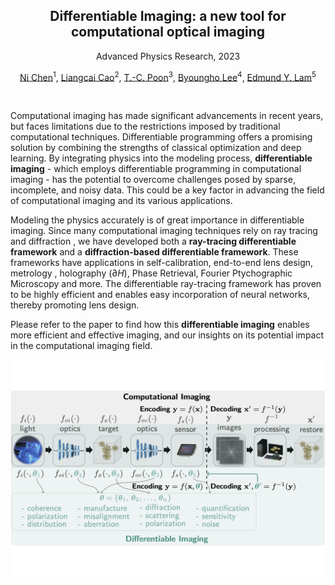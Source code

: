 <center>

## Differentiable Imaging: a new tool for computational optical imaging

Advanced Physics Research, 2023

<a href="https://ni-chen.github.io/" class="author">Ni Chen</a><sup>1</sup>, <a href="http://www.holoddd.com/" class="author">Liangcai Cao</a><sup>2</sup>, <a href="https://sites.google.com/vt.edu/oshandholographiclab/" class="author">T.-C. Poon</a><sup>3</sup>, <a href="http://oeqelab.snu.ac.kr/PROF" class="author">Byoungho Lee</a><sup>4</sup>, <a href="https://www.eee.hku.hk/~elam/" class="author">Edmund Y. Lam</a><sup>5</sup>

</center>

</br>

Computational imaging has made significant advancements in recent years, but faces limitations due to the restrictions imposed by traditional computational techniques. Differentiable programming offers a promising solution by combining the strengths of classical optimization and deep learning. By integrating physics into the modeling process, **differentiable imaging** - which employs differentiable programming in computational imaging - has the potential to overcome challenges posed by sparse, incomplete, and noisy data. This could be a key factor in advancing the field of computational imaging and its various applications.

Modeling the physics accurately is of great importance in differentiable imaging. Since many computational imaging techniques rely on ray tracing and diffraction , we have developed both a **ray-tracing differentiable framework** and a **diffraction-based differentiable framework**. These frameworks have applications in self-calibration, end-to-end lens design, metrology , holography (∂*H*), Phase Retrieval, Fourier Ptychographic Microscopy and more. The differentiable ray-tracing framework has proven to be highly efficient and enables easy incorporation of neural networks, thereby promoting lens design.

Please refer to the paper to find how this **differentiable imaging** enables more efficient and effective imaging, and our insights on its potential impact in the computational imaging field.

![](./docs/img/diff_img.png)
